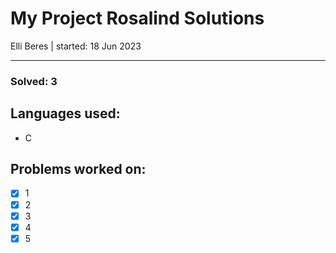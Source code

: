 # My Project Rosalind Solutions

Elli Beres | 
started: 18 Jun 2023

---

### Solved: 3

## Languages used:

- C

## Problems worked on:

- [x] 1
- [x] 2
- [x] 3
- [x] 4
- [x] 5
